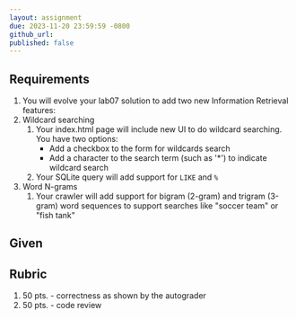 ```yaml
---
layout: assignment
due: 2023-11-20 23:59:59 -0800
github_url: 
published: false
---
```


## Requirements

1. You will evolve your lab07 solution to add two new Information Retrieval features:
1. Wildcard searching
    1. Your index.html page will include new UI to do wildcard searching. You have two options:
        - Add a checkbox to the form for wildcards search
        - Add a character to the search term (such as '*') to indicate wildcard search
    1. Your SQLite query will add support for `LIKE` and `%`
1. Word N-grams
    1. Your crawler will add support for bigram (2-gram) and trigram (3-gram) word sequences to support searches like "soccer team" or "fish tank"

## Given


## Rubric

1. 50 pts. - correctness as shown by the autograder
1. 50 pts. - code review